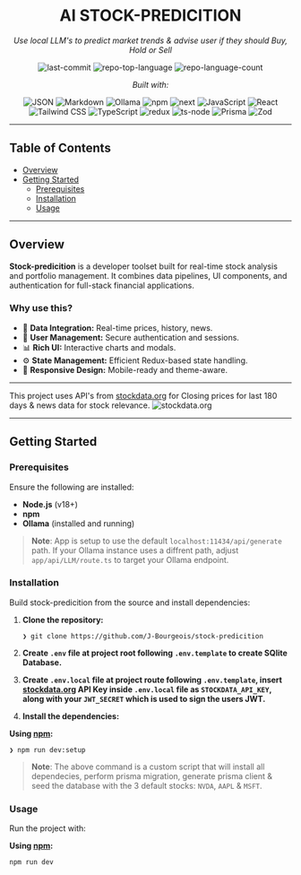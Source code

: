 <div align="center">
  <h1>AI STOCK-PREDICITION</h1>
  <p><em>Use local LLM's to predict market trends & advise user if they should Buy, Hold or Sell</em></p>

  <!-- Repository Metadata Badges (optional: replace with actual public badge URLs if available) -->
  <img alt="last-commit" src="https://img.shields.io/github/last-commit/J-Bourgeois/stock-predicition" />
  <img alt="repo-top-language" src="https://img.shields.io/github/languages/top/J-Bourgeois/stock-predicition" />
  <img alt="repo-language-count" src="https://img.shields.io/github/languages/count/J-Bourgeois/stock-predicition" />

  <p><em>Built with:</em></p>
  <img alt="JSON" src="https://img.shields.io/badge/JSON-000000?style=for-the-badge&logo=json&logoColor=white" />
  <img alt="Markdown" src="https://img.shields.io/badge/Markdown-000000?style=for-the-badge&logo=markdown&logoColor=white" />
  <img alt="Ollama" src="https://img.shields.io/badge/Ollama-FFFFFF?style=for-the-badge&logo=ollama&logoColor=black" />
  <img alt="npm" src="https://img.shields.io/badge/NPM-CB3837?style=for-the-badge&logo=npm&logoColor=white" />
  <img alt="next" src="https://img.shields.io/badge/next.js-000000?style=for-the-badge&logo=nextdotjs&logoColor=white" />
  <img alt="JavaScript" src="https://img.shields.io/badge/JavaScript-F7DF1E?style=for-the-badge&logo=javascript&logoColor=black" />
  <img alt="React" src="https://img.shields.io/badge/React-61DAFB?style=for-the-badge&logo=react&logoColor=black" />
  <img alt="Tailwind CSS" src="https://img.shields.io/badge/Tailwind_CSS-06B6D4?style=for-the-badge&logo=tailwind-css&logoColor=white" />
  <img alt="TypeScript" src="https://img.shields.io/badge/TypeScript-3178C6?style=for-the-badge&logo=typescript&logoColor=white" />
  <img alt="redux" src="https://img.shields.io/badge/Redux-764ABC?style=for-the-badge&logo=redux&logoColor=white" />
  <img alt="ts-node" src="https://img.shields.io/badge/ts--node-3178C6?style=for-the-badge&logo=typescript&logoColor=white" />
  <img alt="Prisma" src="https://img.shields.io/badge/Prisma-2D3748?style=for-the-badge&logo=prisma&logoColor=white" />
  <img alt="Zod" src="https://img.shields.io/badge/Zod-3E67B1?style=for-the-badge&logoColor=white" />
</div>

---

## Table of Contents

- [Overview](#overview)
- [Getting Started](#getting-started)
  - [Prerequisites](#prerequisites)
  - [Installation](#installation)
  - [Usage](#usage)

---

## Overview

**Stock-predicition** is a developer toolset built for real-time stock analysis and portfolio management. It combines data pipelines, UI components, and authentication for full-stack financial applications.

### Why use this?

- 🧩 **Data Integration:** Real-time prices, history, news.
- 🔐 **User Management:** Secure authentication and sessions.
- 📊 **Rich UI:** Interactive charts and modals.
- ⚙️ **State Management:** Efficient Redux-based state handling.
- 🎨 **Responsive Design:** Mobile-ready and theme-aware.

---

This project uses API's from <a href="www.stockdata.org/">stockdata.org</a> for Closing prices for last 180 days & news data for stock relevance.
<img alt="stockdata.org" src="https://www.stockdata.org/website_assets/img/stockdata.org-logo-dark-2.svg"></img>

---

## Getting Started

### Prerequisites

Ensure the following are installed:

- **Node.js** (v18+)
- **npm**
- **Ollama** (installed and running)
> **Note**: App is setup to use the default <code>localhost:11434/api/generate</code> path. If your Ollama instance uses a diffrent path, adjust <code>app/api/LLM/route.ts</code> to target your Ollama endpoint.
<h3>Installation</h3>
<p>Build stock-predicition from the source and install dependencies:</p>
<ol>
<li class="my-0">
<p><strong>Clone the repository:</strong></p>
<pre><code class="language-sh">❯ git clone https://github.com/J-Bourgeois/stock-predicition
</code></pre>
</li>
<li class="my-0">
<p><strong>Create <code>.env</code> file at project root following <code>.env.template</code> to create SQlite Database. </strong></p>
</li>
<li class="my-0">
<p><strong>Create <code>.env.local</code> file at project route following <code>.env.template</code>, insert <a href="https://www.stockdata.org/">stockdata.org</a> API Key inside <code>.env.local</code> file as <code>STOCKDATA_API_KEY</code>, along with your <code>JWT_SECRET</code> which is used to sign the users JWT.</strong></p>
</li>
<li class="my-0">
<p><strong>Install the dependencies:</strong></p>
</li>
</ol>
<p><strong>Using <a href="https://www.npmjs.com/">npm</a>:</strong></p>
<pre><code class="language-sh">❯ npm run dev:setup
</code></pre>

> **Note**: The above command is a custom script that will install all dependecies, perform prisma migration, generate prisma client & seed the database with the 3 default stocks: <code>NVDA</code>, <code>AAPL</code> & <code>MSFT</code>.

<h3>Usage</h3>
<p>Run the project with:</p>
<p><strong>Using <a href="https://www.npmjs.com/">npm</a>:</strong></p>
<pre><code class="language-sh">npm run dev
</code></pre>

</div></div></div></div><div data-state="inactive" data-orientation="horizontal" role="tabpanel" aria-labelledby="radix-:r15:-trigger-edit" hidden="" id="radix-:r15:-content-edit" tabindex="0" class="mt-2 ring-offset-background focus-visible:outline-none focus-visible:ring-2 focus-visible:ring-ring focus-visible:ring-offset-2"></div></div></div></div></div></div></main></div><section aria-label="Notifications alt+T" tabindex="-1" aria-live="polite" aria-relevant="additions text" aria-atomic="false"></section></div>
